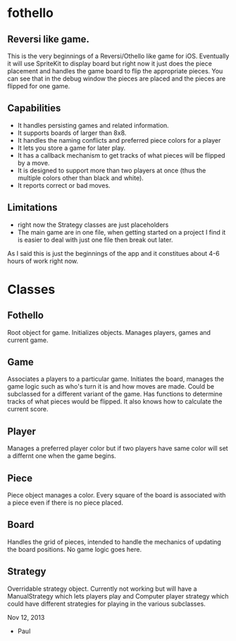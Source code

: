 fothello
========

Reversi like game.
-----------------

This is the very beginnings of a Reversi/Othello like game for iOS. Eventually it will use SpriteKit to display
board but right now it just does the piece placement and handles the game board to flip the appropriate pieces.
You can see that in the debug window the pieces are placed and the pieces are flipped for one game. 

Capabilities
------------
* It handles persisting games and related information. 
* It supports boards of larger than 8x8. 
* It handles the naming conflicts and preferred piece colors for a player
* It lets you store a game for later play.
* It has a callback mechanism to get tracks of what pieces will be flipped by a move.
* It is designed to support more than two players at once (thus the multiple colors other than black and white). 
* It reports correct or bad moves. 

Limitations
-----------
* right now the Strategy classes are just placeholders
* The main game are in one file, when getting started on a project I find it is easier to deal with just one
  file then break out later.


As I said this is just the beginnings of the app and it constitues about 4-6 hours of work right now. 


Classes
=======

Fothello
--------
Root object for game. Initializes objects. Manages players, games and current game.

Game
----
Associates a players to a particular game. Initiates the board, manages the game logic such as who's turn it
is and how moves are made. Could be subclassed for a different variant of the game. Has functions to determine
tracks of what pieces would be flipped. It also knows how to calculate the current score. 

Player
------
Manages a preferred player color but if two players have same color will set a differnt one when the game
begins.

Piece
-----
Piece object manages a color. Every square of the board is associated with a piece even if there is no piece 
placed. 

Board
-----
Handles the grid of pieces, intended to handle the mechanics of updating the board positions. No game logic
goes here. 

Strategy
--------
Overridable strategy object. Currently not working but will have a ManualStrategy which lets players play and
Computer player strategy which could have different strategies for playing in the various subclasses.

Nov 12, 2013
- Paul
